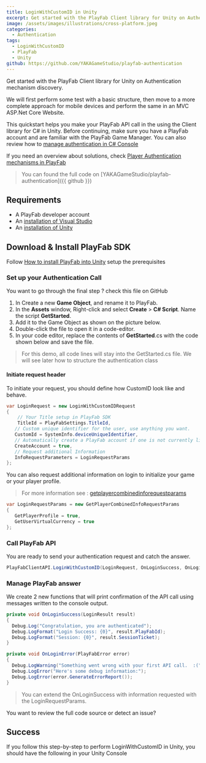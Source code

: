 ```yaml
---
title: LoginWithCustomID in Unity
excerpt: Get started with the PlayFab Client library for Unity on Authentication mechanism discovery step-by-step.
image: /assets/images/illustrations/cross-platform.jpeg
categories:
  - Authentication
tags:
  - LoginWithCustomID
  - PlayFab
  - Unity
github: https://github.com/YAKAGameStudio/playfab-authentication
---
```

Get started with the PlayFab Client library for Unity on Authentication mechanism discovery. 

We will first perform some test with a basic structure, then move to a more complete approach for mobile devices and perform the same in an MVC ASP.Net Core Website.

This quickstart helps you make your PlayFab API call in the using the Client library for C# in Unity. Before continuing, make sure you have a PlayFab account and are familiar with the PlayFab Game Manager. You can also review how to [manage authentication in C# Console](2021-02-23-loginwithcustomid-console.md)

If you need an overview about solutions, check [Player Authentication mechanisms in PlayFab](2021-02-23-player-authentication-mechanisms.md)

> You can found the full code on [YAKAGameStudio/playfab-authentication]({{ github }})

## Requirements

- A PlayFab developer account
- An [installation of Visual Studio](https://visualstudio.microsoft.com/)
- An [installation of Unity](2021-02-10-install-unity.md)

## Download & Install PlayFab SDK

Follow [How to install PlayFab into Unity](2021-03-15-install-playfab-unity.md) setup the prerequisites

### Set up your Authentication Call

You want to go through the final step ? check this file on GitHub

  1. In Create a new **Game Object**, and rename it to PlayFab.
  2. In the **Assets** window, Right-click and select **Create** > **C# Script**. Name the script **GetStarted**.
  3. Add it to the Game Object as shown on the picture below.
  4. Double-click the file to open it in a code-editor. 
  5. In your code editor, replace the contents of **GetStarted**.cs with the code shown below and save the file.

> For this demo, all code lines will stay into the GetStarted.cs file. We will see later how to structure the authentication class

#### Initiate request header

To initiate your request, you should define how CustomID look like and behave.

```csharp
var LoginRequest = new LoginWithCustomIDRequest
{
	// Your Title setup in PlayFab SDK
    TitleId = PlayFabSettings.TitleId,
   // Custom unique identifier for the user, use anything you want.
   CustomId = SystemInfo.deviceUniqueIdentifier,
   // Automatically create a PlayFab account if one is not currently linked to this ID.
   CreateAccount = true,
   // Request additional Information
   InfoRequestParameters = LoginRequestParams
};
```

You can also request additional information on login to initialize your game or your player profile.

> For more information see : [getplayercombinedinforequestparams](https://docs.microsoft.com/en-us/rest/api/playfab/client/authentication/loginwithcustomid?view=playfab-rest#getplayercombinedinforequestparams)

```csharp
var LoginRequestParams = new GetPlayerCombinedInfoRequestParams
{
   GetPlayerProfile = true,
   GetUserVirtualCurrency = true
};
```

### Call PlayFab API

You are ready to send your authentication request and catch the answer.

```csharp
PlayFabClientAPI.LoginWithCustomID(LoginRequest, OnLoginSuccess, OnLoginError);
```

### Manage PlayFab answer

We create 2 new functions that will print confirmation of the API call using messages written to the console output.

```csharp
private void OnLoginSuccess(LoginResult result)
{
  Debug.Log("Congratulation, you are authenticated");
  Debug.LogFormat("Login Success: {0}", result.PlayFabId);
  Debug.LogFormat("Session: {0}", result.SessionTicket);
}

private void OnLoginError(PlayFabError error)
{
  Debug.LogWarning("Something went wrong with your first API call.  :(");
  Debug.LogError("Here's some debug information:");
  Debug.LogError(error.GenerateErrorReport());
}
```

> You can extend the OnLoginSuccess with information requested with the LoginRequestParams. 

You want to review the full code source or detect an issue?

## Success
If you follow this step-by-step to perform LoginWithCustomID in Unity, you should have the following in your Unity Console